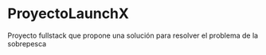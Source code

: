 # ProyectoLaunchX
Proyecto fullstack que propone una solución para resolver el problema de la sobrepesca 
